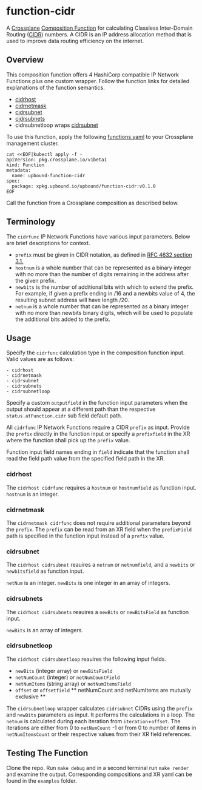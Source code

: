 # function-cidr

A [Crossplane](https://www.crossplane.io/)
[Composition Function](https://docs.crossplane.io/latest/concepts/composition-functions/)
for calculating Classless Inter-Domain Routing
([CIDR](https://en.wikipedia.org/wiki/Classless_Inter-Domain_Routing))
numbers.
A CIDR is an IP address allocation method that is used to improve
data routing efficiency on the internet.

## Overview

This composition function offers 4 HashiCorp compatible
IP Network Functions plus one custom wrapper. Follow the
function links for detailed explanations of the function
semantics.
- [cidrhost](https://developer.hashicorp.com/terraform/language/functions/cidrhost)
- [cidrnetmask](https://developer.hashicorp.com/terraform/language/functions/cidrnetmask)
- [cidrsubnet](https://developer.hashicorp.com/terraform/language/functions/cidrsubnet)
- [cidrsubnets](https://developer.hashicorp.com/terraform/language/functions/cidrsubnets)
- cidrsubnetloop wraps [cidrsubnet](https://developer.hashicorp.com/terraform/language/functions/cidrsubnet)

To use this function, apply the following
[functions.yaml](examples/functions.yaml)
to your Crossplane management cluster.
```
cat <<EOF|kubectl apply -f -
apiVersion: pkg.crossplane.io/v1beta1
kind: Function
metadata:
  name: upbound-function-cidr
spec:
  package: xpkg.upbound.io/upbound/function-cidr:v0.1.0
EOF
```
Call the function from a Crossplane composition as described below.

## Terminology
The `cidrfunc` IP Network Functions have various input parameters.
Below are brief descriptions for context.

- `prefix` must be given in CIDR notation, as defined in [RFC 4632 section 3.1.](https://datatracker.ietf.org/doc/html/rfc4632#section-3.1)
- `hostnum` is a whole number that can be represented as a binary integer with no more than the number of digits remaining in the address after the given prefix.
- `newbits` is the number of additional bits with which to extend the prefix. For example, if given a prefix ending in /16 and a newbits value of 4, the resulting subnet address will have length /20.
- `netnum` is a whole number that can be represented as a binary integer with no more than newbits binary digits, which will be used to populate the additional bits added to the prefix.

## Usage
Specify the `cidrfunc` calculation type in the composition function input.
Valid values are as follows:
```
- cidrhost
- cidrnetmask
- cidrsubnet
- cidrsubnets
- cidrsubnetloop
```
Specify a custom `outputfield` in the function input parameters
when the output should appear at a different path
than the respective `status.atFunction.cidr` sub field default path.

All `cidrfunc` IP Network Functions require a CIDR `prefix` as input.
Provide the `prefix` directly in the
function input or specify a `prefixfield` in the XR where
the function shall pick up the `prefix` value.

Function input field names ending in `field` indicate that
the function shall read the field path value from the specified
field path in the XR.

### cidrhost
The `cidrhost cidrfunc` requires a `hostnum` or `hostnumfield` as
function input. `hostnum` is an integer.

### cidrnetmask
The `cidrnetmask cidrfunc` does not require additional parameters
beyond the `prefix`. The `prefix` can be read from an XR field
when the `prefixField` path is specified in the function input
instead of a `prefix` value.

### cidrsubnet
The `cidrhost cidrsubnet` reauires a `netnum` or `netnumfield`,
and a `newbits` or `newbitsfield` as function input.

`netNum` is an integer.
`newBits` is one integer in an array of integers.

### cidrsubnets
The `cidrhost cidrsubnets` reauires a `newBits`
 or `newBitsField` as function input.

`newBits` is an array of integers.

### cidrsubnetloop
The `cidrhost cidrsubnetloop` reauires the following input fields.
- `newBits` (integer array) or `newBitsField`
- `netNumCount` (integer) or `netNumCountField`
- `netNumItems` (string array) or `netNumItemsField`
- `offset` or `offsetfield`
** netNumCount and netNumItems are mutually exclusive **

The `cidrsubnetloop` wrapper calculates `cidrsubnet` CIDRs using
the `prefix` and `newBits` parameters as input. It performs the
calculations in a loop. The `netnum` is calculated during each
iteration from `iteration`+`offset`. The iterations are either from
0 to `netNumCount` -1 or from 0 to number of items in `netNumItemsCount`
or their respective values from their XR field references.

## Testing The Function
Clone the repo. Run `make debug` and in a second terminal run `make render`
and examine the output. Corresponding compositions and XR yaml can be
found in the `examples` folder.

